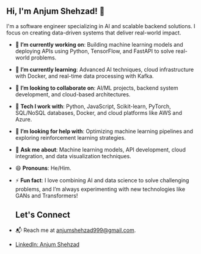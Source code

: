 ## **Hi, I'm Anjum Shehzad!** 👋 

I'm a software engineer specializing in AI and scalable backend solutions. I focus on creating data-driven systems that deliver real-world impact.

- 🔭 **I’m currently working on**: Building machine learning models and deploying APIs using Python, TensorFlow, and FastAPI to solve real-world problems.
- 🌱 **I’m currently learning**: Advanced AI techniques, cloud infrastructure with Docker, and real-time data processing with Kafka.
- 👯 **I’m looking to collaborate on**: AI/ML projects, backend system development, and cloud-based architectures.
- 🧠 **Tech I work with**: Python, JavaScript, Scikit-learn, PyTorch, SQL/NoSQL databases, Docker, and cloud platforms like AWS and Azure.
- 🤔 **I’m looking for help with**: Optimizing machine learning pipelines and exploring reinforcement learning strategies.
- 💬 **Ask me about**: Machine learning models, API development, cloud integration, and data visualization techniques.
- 😄 **Pronouns**: He/Him.
- ⚡ **Fun fact**: I love combining AI and data science to solve challenging problems, and I’m always experimenting with new technologies like GANs and Transformers!

  ## Let's Connect
  
- 📬 Reach me at anjumshehzad999@gmail.com.
- [LinkedIn: Anjum Shehzad](https://www.linkedin.com/in/anjum-shehzad)





